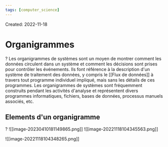 ```yaml
---
tags: [computer_science] 
---
```

Created: 2022-11-18

# Organigrammes
?
Les organigrammes de systèmes sont un moyen de montrer comment les données circulent dans un système et comment les décisions sont prises pour contrôler les événements.
Ils font référence à la description d'un système de traitement des données, y compris le [[Flux de données]] à travers tout programme individuel impliqué, mais sans les détails de ces programmes.
Les organigrammes de systèmes sont fréquemment construits pendant les activités d'analyse et représentent divers programmes informatiques, fichiers, bases de données, processus manuels associés, etc.
<!--SR:!2023-07-18,138,230-->

## Elements d'un organigramme
?
![[image-20230410181149865.png]]
![[image-20221118104345563.png]]
<!--SR:!2023-10-25,197,230-->

![[image-20221118104348265.png]]

